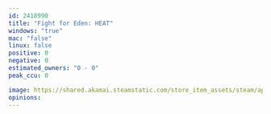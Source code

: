 ```yaml
---
id: 2418990
title: "Fight for Eden: HEAT"
windows: "true"
mac: "false"
linux: false
positive: 0
negative: 0
estimated_owners: "0 - 0"
peak_ccu: 0

image: https://shared.akamai.steamstatic.com/store_item_assets/steam/apps/2418990/header.jpg?t=1704070795
opinions:
---
```

